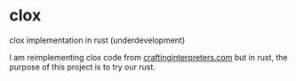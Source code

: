 # clox

clox implementation in rust (underdevelopment)

I am reimplementing clox code from [craftinginterpreters.com](http://craftinginterpreters.com) but in rust, the purpose of this project is to try our rust.
